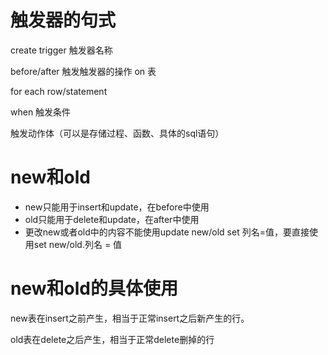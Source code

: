 # 触发器的句式

create trigger 触发器名称

before/after 触发触发器的操作 on 表

for each row/statement

when 触发条件

触发动作体（可以是存储过程、函数、具体的sql语句）

# new和old

* new只能用于insert和update，在before中使用
* old只能用于delete和update，在after中使用
* 更改new或者old中的内容不能使用update new/old set 列名=值，要直接使用set new/old.列名 = 值

# new和old的具体使用

new表在insert之前产生，相当于正常insert之后新产生的行。

old表在delete之后产生，相当于正常delete删掉的行